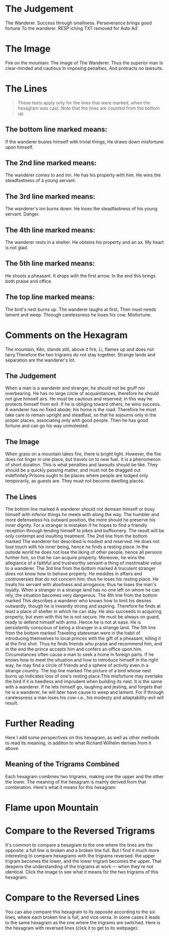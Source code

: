 # The Judgement

The Wanderer. Success through smallness.
Perseverance brings good fortune
To the wanderer.
RESP iching TXT removed for Auto Ad

# The Image

Fire on the mountain:
The image of The Wanderer.
Thus the superior man
Is clear-minded and cautious
In imposing penalties,
And protracts no lawsuits.

# The Lines

> These texts apply only for the lines that were marked, when the hexagram was cast. Note that the lines are counted from the bottom up.

## The bottom line marked means:

If the wanderer busies himself with trivial things,
He draws down misfortune upon himself.

## The 2nd line marked means:

The wanderer comes to and inn.
He has his property with him.
He wins the steadfastness of a young servant.

## The 3rd line marked means:

The wanderer's inn burns down.
He loses the steadfastness of his young servant.
Danger.

## The 4th line marked means:

The wanderer rests in a shelter.
He obtains his property and an ax.
My heart is not glad.

## The 5th line marked means:

He shoots a pheasant.
It drops with the first arrow.
In the end this brings both praise and office.

## The top line marked means:

The bird's nest burns up.
The wanderer laughs at first,
Then must needs lament and weep.
Through carelessness he loses his cow.
Misfortune.

# Comments on the Hexagram

The mountain, Kên, stands still; above it fire, Li, flames up and does not tarry.Therefore the two trigrams do not stay together. Strange lands and separation are the wanderer's lot.

## The Judgement

When a man is a wanderer and stranger, he should not be gruff nor overbearing. He has no large circle of acquaintances, therefore he should not give himself airs. He must be cautious and reserved; in this way he protects himself from evil. If he is obliging toward others, he wins success. A wanderer has no fixed abode; his home is the road. Therefore he must take care to remain upright and steadfast, so that he sojourns only in the proper places, associating only with good people. Then he has good fortune and can go his way unmolested.

## The Image

When grass on a mountain takes fire, there is bright light. However, the fire does not linger in one place, but travels on to new fuel. It is a phenomenon of short duration. This is what penalties and lawsuits should be like. They should be a quickly passing matter, and must not be dragged out indefinitely.Prisons ought to be places where people are lodged only temporarily, as guests are. They must not become dwelling places.

## The Lines

The bottom line marked
A wanderer should not demean himself or busy himself with inferior things he meets with along the way. The humbler and more defenseless his outward position, the more should he preserve his inner dignity. For a stranger is mistaken if he hopes to find a friendly reception through lending himself to jokes and buffoonery. The result will be only contempt and insulting treatment.
The 2nd line from the bottom marked
The wanderer her described is modest and reserved. He does not lose touch with his inner being, hence he finds a resting place. In the outside world he does not lose the liking of other people, hence all persons further him, so that he can acquire property. Moreover, he wins the allegiance of a faithful and trustworthy servant-a thing of inestimable value to a wanderer.
The 3rd line from the bottom marked
A truculent stranger does not know how to behave properly. He meddles in affairs and controversies that do not concern him; thus he loses his resting place. He treats his servant with aloofness and arrogance; thus he loses the man's loyalty. When a stranger in a strange land has no one left on whom he can rely, the situation becomes very dangerous.
The 4th line from the bottom marked
This describes a wanderer who knows how to limit his desires outwardly, though he is inwardly strong and aspiring. Therefore he finds at least a place of shelter in which he can stay. He also succeeds in acquiring property, but even with this he is not secure. He must be always on guard, ready to defend himself with arms. Hence he is not at ease. He is persistently conscious of being a stranger in a strange land.
The 5th line from the bottom marked
Traveling statesman were in the habit of introducing themselves to local princes with the gift of a pheasant, killing it at the first shot. Thus he finds friends who praise and recommend him, and in the end the prince accepts him and confers an office upon him. Circumstances often cause a man to seek a home in foreign parts. If he knows how to meet the situation and how to introduce himself in the right way, he may find a circle of friends and a sphere of activity even in a strange country.
The top line marked
The picture of a bird whose nest burns up indicates loss of one's resting place.This misfortune may overtake the bird if it is heedless and imprudent when building its nest. It is the same with a wanderer. If he lets himself go, laughing and jesting, and forgets that he is a wanderer, he will later have cause to weep and lament. For if through carelessness a man loses his cow-i.e., his modesty and adaptability-evil will result.

# Further Reading



Here I add some perspectives on this hexagram, as well as other methods to read its meaning, in additon to what Richard Wilhelm derives from it above.

## Meaning of the Trigrams Combined

Each hexagram combines two trigrams, making one the upper and the other the lower. The meaning of the hexagram is mainly derived from that combination. Here's what it means for this hexagram:

# Flame upon Mountain




# Compare to the Reversed Trigrams

It's common to compare a hexagram to the one where the lines are the opposite: a full line is broken and a broken line full. But I find it much more interesting to compare hexagrams with the trigrams reversed: the upper trigram becomes the lower, and the lower trigram becomes the upper. That deepens the understanding of the trigrams at work — when they're not identical. Click the image to see what it means for the two trigrams of this hexagram:

# Compare to the Reversed Lines

You can also compare this hexagram to its opposite according to the six lines, where each broken line is full, and vice versa. In some cases it leads to the same hexagram as the one where the trigrams are switched. Here is the hexagram with reversed lines (click it to get to its webpage):